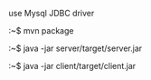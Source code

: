 use Mysql JDBC driver

:~$ mvn package

:~$ java -jar server/target/server.jar 

:~$ java -jar client/target/client.jar 
